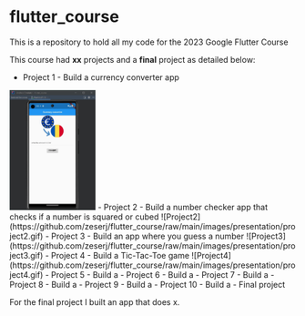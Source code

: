 # flutter_course

This is a repository to hold all my code for the 2023 Google Flutter Course

This course had **xx** projects and a **final** project as detailed below:
 
- Project 1 - Build a currency converter app
<img src=https://github.com/zeserj/flutter_course/raw/main/images/presentation/project1.gif width="30%" height="30%">
- Project 2 - Build a number checker app that checks if a number is squared or cubed
![Project2](https://github.com/zeserj/flutter_course/raw/main/images/presentation/project2.gif)
- Project 3 - Build an app where you guess a number
![Project3](https://github.com/zeserj/flutter_course/raw/main/images/presentation/project3.gif)
- Project 4 - Build a Tic-Tac-Toe game
![Project4](https://github.com/zeserj/flutter_course/raw/main/images/presentation/project4.gif)
- Project 5 - Build a 
- Project 6 - Build a 
- Project 7 - Build a 
- Project 8 - Build a 
- Project 9 - Build a
- Project 10 - Build a
- Final project 

For the final project I built an app that does x.